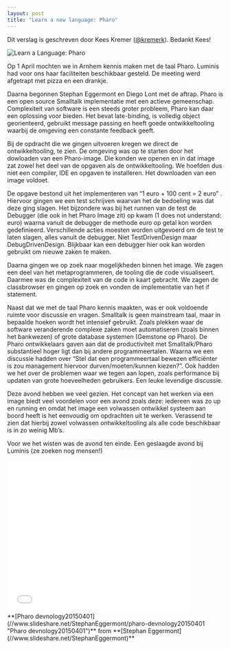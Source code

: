 ```yaml
---
layout: post
title: "Learn a new language: Pharo"
---
```


Dit verslag is geschreven door Kees Kremer ([@kremerk](https://twitter.com/kremerk "Kees Kremer")). Bedankt Kees!

![Learn a Language: Pharo](/images/stories/articles/pharo.jpg)  

Op 1 April mochten we in Arnhem kennis maken met de taal Pharo. Luminis had voor ons haar faciliteiten beschikbaar gesteld. De meeting werd afgetrapt met pizza en een drankje.

Daarna begonnen Stephan Eggermont en Diego Lont met de aftrap. Pharo is een open source Smalltalk implementatie met een actieve gemeenschap. Complexiteit van software is een steeds groter probleem, Pharo kan daar een oplossing voor bieden. Het bevat late-binding,  is volledig object georienteerd, gebruikt message passing en heeft goede ontwikkeltooling waarbij de omgeving een constante feedback geeft.

Bij de opdracht die we gingen uitvoeren kregen we direct de  ontwikkeltooling, te zien. De omgeving was op te starten door het dowloaden van een Pharo-image. Die konden we openen en in dat image zat zowel het deel van de opgaven als de ontwikkeltooling. We hoefden dus niet een compiler, IDE en opgaven te installeren. Het downloaden van een image voldoet.

De opgave bestond uit het implementeren van “1 euro + 100 cent = 2 euro” . Hiervoor gingen we een test schrijven waarvan het de bedoeling was dat deze ging slagen. Het bijzondere was bij het runnen van de test de Debugger (die ook in het Pharo Image zit) op kwam (1 does not understand: euro) waarna vanuit de debugger de methode euro op getal kon worden gedefinieerd. Verschillende acties moesten worden uitgevoerd om de test te laten slagen, alles vanuit de debugger. Niet TestDrivenDesign maar DebugDrivenDesign. Blijkbaar kan een debugger hier ook kan worden gebruikt om nieuwe zaken te maken. 

Daarna gingen we op zoek naar mogelijkheden binnen het image. We zagen een deel van het metaprogrammeren, de tooling die de code visualiseert. Daarmee was de complexiteit van de code in kaart gebracht. We zagen de classbrowser en gingen op zoek en vonden de implementatie van het if statement.

Naast dat we met de taal Pharo kennis maakten, was er ook voldoende ruimte voor discussie en vragen.  Smalltalk is geen mainstream taal, maar in bepaalde hoeken wordt het intensief gebruikt. Zoals plekken waar de software veranderende complexe zaken moet automatiseren (zoals binnen het bankwezen) of grote database systemen (Gemstone op Pharo). De Pharo ontwikkelaars gaven aan dat de productiviteit met Smalltalk/Pharo substantieel hoger ligt dan bij andere programmeertalen. Waarna we een discussie hadden over “Stel dat een programmeertaal bewezen efficiënter is zou management hiervoor durven/moeten/kunnen kiezen?”. Ook hadden we het over de problemen waar we tegen aan lopen, zoals performance bij updaten van grote hoeveelheden gebruikers. Een leuke levendige discussie.

Deze avond hebben we veel gezien. Het concept van het werken via een image biedt veel voordelen voor een avond zoals deze: iedereen was zo up en running en omdat het image een volwassen ontwikkel systeem aan boord heeft is het eenvoudig om opdrachten uit te werken. Verassend te zien dat hierbij zowel volwassen ontwikkeltooling als alle code beschikbaar is in zo weinig Mb’s.

Voor we het wisten was de avond ten einde. Een geslaagde avond bij Luminis (ze zoeken nog mensen!)

<iframe src="//www.slideshare.net/slideshow/embed_code/key/LlKPcpsF29iInj" marginwidth="0" marginheight="0" scrolling="no" allowfullscreen="allowfullscreen" frameborder="0" height="355" width="425"></iframe>

<div>**[Pharo devnology20150401](//www.slideshare.net/StephanEggermont/pharo-devnology20150401 "Pharo devnology20150401")** from **[Stephan Eggermont](//www.slideshare.net/StephanEggermont)**</div>
